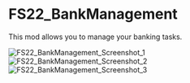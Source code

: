 # FS22_BankManagement
This mod allows you to manage your banking tasks.

![FS22_BankManagement_Screenshot_1](https://user-images.githubusercontent.com/52820390/154327948-89d978ef-739d-4ed4-bab6-f13640387d0d.png)
![FS22_BankManagement_Screenshot_2](https://user-images.githubusercontent.com/52820390/154327974-c3ee19ab-08fe-4441-8771-218f904f0079.png)
![FS22_BankManagement_Screenshot_3](https://user-images.githubusercontent.com/52820390/154327993-ffae9041-71c5-47da-9ded-4f050b80eddb.png)
